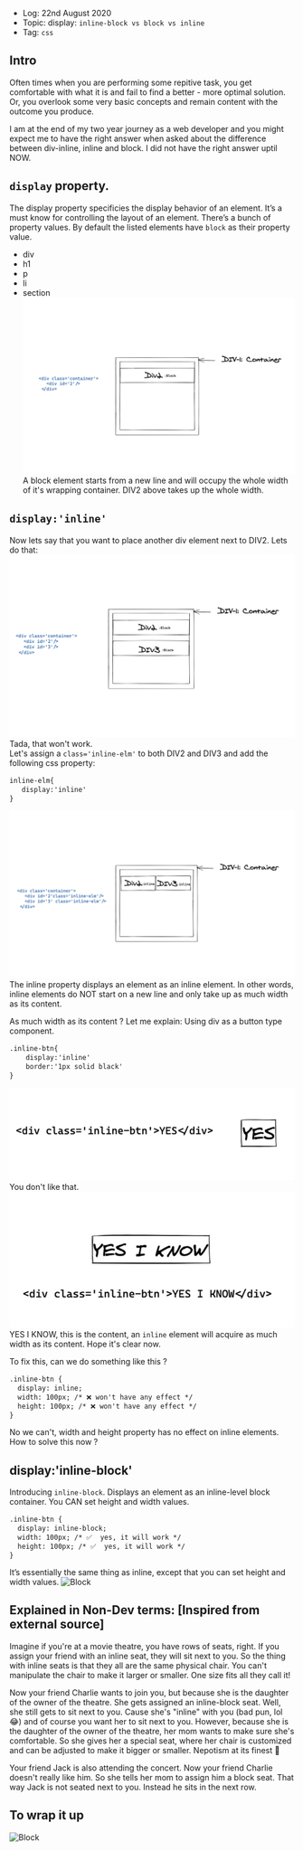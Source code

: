 * Log: 22nd August 2020
* Topic: display: `inline-block vs block vs inline`
* Tag: `css`

## Intro

Often times when you are performing some repitive task, you get comfortable with what it is and fail to find a better - more optimal solution. Or, you overlook some very basic concepts and remain content with the outcome you produce. 

I am at the end of my two year journey as a web developer and you might expect me to have the right answer when asked about the difference between div-inline, inline and block. I did not have the right answer uptil NOW. 


## `display` property. 

The display property specificies the display behavior of an element. It’s a must know for controlling the layout of an element. 
There’s a bunch of property values. By default the listed elements have `block` as their property value.

* div
* h1
* p 
* li
* section
![Block](./img/css-inline-block/1.png)
A block element starts from a new line and will occupy the whole width of it's wrapping container. 
DIV2 above takes up the whole width. 

## `display:'inline'`

Now lets say that you want to place another div element next to DIV2. 
Lets do that: 
![Block](./img/css-inline-block/2.png)
Tada, that won't work.	
Let's assign a `class='inline-elm'` to both DIV2 and DIV3 and add the following css property: 
```
inline-elm{
   display:'inline'
}
```
![Block](./img/css-inline-block/3.png)
The inline property displays an element as an inline element. In other words, inline elements do NOT start on a new line and only take up as much width as its content.

As much width as its content ? 
Let me explain: Using div as a button type component.
```
.inline-btn{
    display:'inline'
    border:'1px solid black'
}
```
![Block](./img/css-inline-block/4.png)
You don't like that. 
![Block](./img/css-inline-block/5.png)
YES I KNOW, this is the content, an `inline` element will acquire as much width as its content. Hope it's clear now. 

To fix this, can we do something like this ? 
```
.inline-btn {
  display: inline;
  width: 100px; /* ❌ won't have any effect */
  height: 100px; /* ❌ won't have any effect */
}
```
No we can't, width and height property has no effect on inline elements.
How to solve this now ? 

## display:'inline-block'

Introducing `inline-block`. Displays an element as an inline-level block container. You CAN set height and width values.
```
.inline-btn {
  display: inline-block;
  width: 100px; /* ✅  yes, it will work */
  height: 100px; /* ✅  yes, it will work */
}
````
It’s essentially the same thing as inline, except that you can set height and width values.
![Block](./img/css-inline-block/6.png)


## Explained in Non-Dev terms: [Inspired from external source] 

Imagine if you're at a movie theatre, you have rows of seats, right. If you assign your friend with an inline seat, they will sit next to you. So the thing with inline seats is that they all are the same physical chair. You can't manipulate the chair to make it larger or smaller. One size fits all they call it!

Now your friend Charlie wants to join you, but because she is the daughter of the owner of the theatre. She gets assigned an inline-block seat. Well, she still gets to sit next to you. Cause she's "inline" with you (bad pun, lol 😂) and of course you want her to sit next to you. However, because she is the daughter of the owner of the theatre, her mom wants to make sure she's comfortable. So she gives her a special seat, where her chair is customized and can be adjusted to make it bigger or smaller. Nepotism at its finest 🤫

Your friend Jack is also attending the concert. Now your friend Charlie doesn't really like him. So she tells her mom to assign him a block seat. That way Jack is not seated next to you. Instead he sits in the next row.

## To wrap it up
![Block](./img/css-inline-block/7.png)
